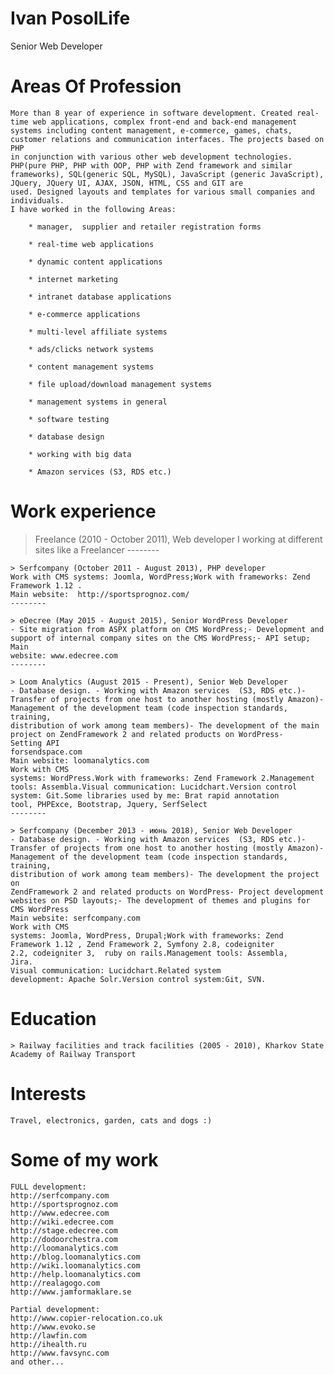 Ivan PosolLife
========================
Senior Web Developer 


Areas Of Profession
========================
	More than 8	year of experience in software development. Created real-time web applications, complex front-end and back-end management
	systems	including content management, e-commerce, games, chats,	customer relations and communication interfaces. The projects based on PHP
	in conjunction with various other web development technologies. PHP(pure PHP, PHP with OOP, PHP with Zend framework and similar
	frameworks), SQL(generic SQL, MySQL), JavaScript (generic JavaScript), JQuery, JQuery UI, AJAX, JSON, HTML, CSS and GIT are
	used. Designed layouts and templates for various small companies and individuals.
	I have worked in the following Areas: 
	
		* manager,	supplier and retailer registration forms 
		
		* real-time	web applications 
		
		* dynamic content applications 
		
		* internet marketing 
		
		* intranet database applications 
		
		* e-commerce applications 
		
		* multi-level affiliate systems 
		
		* ads/clicks network systems 
		
		* content management systems 
		
		* file upload/download management systems 
		
		* management systems in	general 
		
		* software testing 
		
		* database design
		
		* working with big data
		
		* Amazon services (S3, RDS etc.)


Work experience
========================
> Freelance (2010 - October 2011), Web developer
	I working at different sites like a Freelancer
	--------

	> Serfcompany (October 2011 - August 2013), PHP developer
	Work with CMS systems: Joomla, WordPress;Work with frameworks: Zend
	Framework 1.12 .
	Main website:  http://sportsprognoz.com/
	--------

	> eDecree (May 2015 - August 2015), Senior WordPress Developer
	- Site migration from ASPX platform on CMS WordPress;- Development and
	support of internal company sites on the CMS WordPress;- API setup;
	Main
	website: www.edecree.com
	--------

	> Loom Analytics (August 2015 - Present), Senior Web Developer
	- Database design. - Working with Amazon services  (S3, RDS etc.)-
	Transfer of projects from one host to another hosting (mostly Amazon)-
	Management of the development team (code inspection standards, training,
	distribution of work among team members)- The development of the main
	project on ZendFramework 2 and related products on WordPress- Setting API
	forsendspace.com
	Main website: loomanalytics.com
	Work with CMS
	systems: WordPress.Work with frameworks: Zend Framework 2.Management
	tools: Assembla.Visual communication: Lucidchart.Version control
	system: Git.Some libraries used by me: Brat rapid annotation
	tool, PHPExce, Bootstrap, Jquery, SerfSelect
	--------

	> Serfcompany (December 2013 - июнь 2018), Senior Web Developer
	- Database design. - Working with Amazon services  (S3, RDS etc.)-
	Transfer of projects from one host to another hosting (mostly Amazon)-
	Management of the development team (code inspection standards, training,
	distribution of work among team members)- The development the project on
	ZendFramework 2 and related products on WordPress- Project development
	websites on PSD layouts;- The development of themes and plugins for
	CMS WordPress
	Main website: serfcompany.com
	Work with CMS
	systems: Joomla, WordPress, Drupal;Work with frameworks: Zend
	Framework 1.12 , Zend Framework 2, Symfony 2.8, codeigniter
	2.2, codeigniter 3,  ruby on rails.Management tools: Assembla,
	Jira.
	Visual communication: Lucidchart.Related system
	development: Apache Solr.Version control system:Git, SVN.
	
Education
========================
	> Railway facilities and track facilities (2005 - 2010), Kharkov State Academy of Railway Transport

Interests
========================
	Travel, electronics, garden, cats and dogs :)

Some of my work
========================
	FULL development:
	http://serfcompany.com
	http://sportsprognoz.com
	http://www.edecree.com
	http://wiki.edecree.com
	http://stage.edecree.com
	http://dodoorchestra.com
	http://loomanalytics.com
	http://blog.loomanalytics.com
	http://wiki.loomanalytics.com
	http://help.loomanalytics.com
	http://realagogo.com
	http://www.jamformaklare.se
	
	Partial	development:
	http://www.copier-relocation.co.uk
	http://www.evoko.se
	http://lawfin.com
	http://ihealth.ru
	http://www.favsync.com
	and	other...

